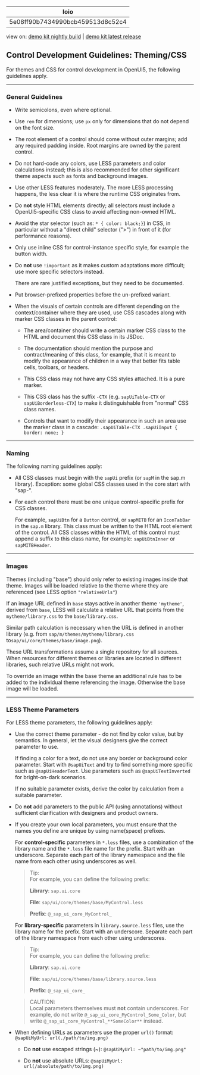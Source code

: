 <!-- loio5e08ff90b7434990bcb459513d8c52c4 -->

| loio |
| -----|
| 5e08ff90b7434990bcb459513d8c52c4 |

<div id="loio">

view on: [demo kit nightly build](https://openui5nightly.hana.ondemand.com/#/topic/5e08ff90b7434990bcb459513d8c52c4) | [demo kit latest release](https://openui5.hana.ondemand.com/#/topic/5e08ff90b7434990bcb459513d8c52c4)</div>

## Control Development Guidelines: Theming/CSS

For themes and CSS for control development in OpenUI5, the following guidelines apply.

***

### General Guidelines

-   Write semicolons, even where optional.

-   Use `rem` for dimensions; use `px` only for dimensions that do not depend on the font size.

-   The root element of a control should come without outer margins; add any required padding inside. Root margins are owned by the parent control.

-   Do not hard-code any colors, use LESS parameters and color calculations instead; this is also recommended for other significant theme aspects such as fonts and background images.

-   Use other LESS features moderately. The more LESS processing happens, the less clear it is where the runtime CSS originates from.

-   Do **not** style HTML elements directly; all selectors must include a OpenUI5-specific CSS class to avoid affecting non-owned HTML.

-   Avoid the star selector \(such as: `* { color: black;}`\) in CSS, in particular without a "direct child" selector \("\>"\) in front of it \(for performance reasons\).

-   Only use inline CSS for control-instance specific style, for example the button width.

-   Do **not** use `!important` as it makes custom adaptations more difficult; use more specific selectors instead.

    There are rare justified exceptions, but they need to be documented.

-   Put browser-prefixed properties before the un-prefixed variant.

-   When the visuals of certain controls are different depending on the context/container where they are used, use CSS cascades along with marker CSS classes in the parent control:

    -   The area/container should write a certain marker CSS class to the HTML and document this CSS class in its JSDoc.

    -   The documentation should mention the purpose and contract/meaning of this class, for example, that it is meant to modify the appearance of children in a way that better fits table cells, toolbars, or headers.

    -   This CSS class may not have any CSS styles attached. It is a pure marker.

    -   This CSS class has the suffix `-CTX` \(e.g. `sapUiTable-CTX` or `sapUiBorderless-CTX`\) to make it distinguishable from "normal" CSS class names.

    -   Controls that want to modify their appearance in such an area use the marker class in a cascade: `.sapUiTable-CTX .sapUiInput { border: none; }`


***

### Naming

The following naming guidelines apply:

-   All CSS classes must begin with the `sapUi` prefix \(or `sapM` in the sap.m library\). Exception: some global CSS classes used in the core start with "sap-".

-   For each control there must be one unique control-specific prefix for CSS classes.

    For example, `sapUiBtn` for a `Button` control, or `sapMITB` for an `IconTabBar` in the `sap.m` library. This class must be written to the HTML root element of the control. All CSS classes within the HTML of this control must append a suffix to this class name, for example: `sapUiBtnInner` or `sapMITBHeader`.


***

### Images

Themes \(including "base"\) should only refer to existing images inside that theme. Images will be loaded relative to the theme where they are referenced \(see LESS option `"relativeUrls"`\)

If an image URL defined in `base` stays active in another theme `'mytheme'`, derived from `base`, LESS will calculate a relative URL that points from the `mytheme/library.css` to the `base/library.css`.

Similar path calculation is necessary when the URL is defined in another library \(e.g. from `sap/m/themes/mytheme/library.css` to`sap/ui/core/themes/base/image.png`\).

These URL transformations assume a single repository for all sources. When resources for different themes or libraries are located in different libraries, such relative URLs might not work.

To override an image within the base theme an additional rule has to be added to the individual theme referencing the image. Otherwise the base image will be loaded.

***

### LESS Theme Parameters

For LESS theme parameters, the following guidelines apply:

-   Use the correct theme parameter - do not find by color value, but by semantics. In general, let the visual designers give the correct parameter to use.

    If finding a color for a text, do not use any border or background color parameter. Start with `@sapUiText` and try to find something more specific such as `@sapUiHeaderText`. Use parameters such as `@sapUiTextInverted` for bright-on-dark scenarios.

    If no suitable parameter exists, derive the color by calculation from a suitable parameter.

-   Do **not** add parameters to the public API \(using annotations\) without sufficient clarification with designers and product owners.

-   If you create your own local parameters, you must ensure that the names you define are unique by using name\(space\) prefixes.

    For **control-specific** parameters in `*.less` files, use a combination of the library name and the `*.less` file name for the prefix. Start with an underscore. Separate each part of the library namespace and the file name from each other using underscores as well.

    > Tip:  
    > For example, you can define the following prefix:
    > 
    > **Library**: `sap.ui.core`
    > 
    > **File**: `sap/ui/core/themes/base/MyControl.less`
    > 
    > **Prefix**: `@_sap_ui_core_MyControl_`

    For **library-specific** parameters in `library.source.less` files, use the library name for the prefix. Start with an underscore. Separate each part of the library namespace from each other using underscores.

    > Tip:  
    > For example, you can define the following prefix:
    > 
    > **Library**: `sap.ui.core`
    > 
    > **File**: `sap/ui/core/themes/base/library.source.less`
    > 
    > **Prefix**: `@_sap_ui_core_`

    > CAUTION:  
    > Local parameters themselves must **not** contain underscores. For example, do not write `@_sap_ui_core_MyControl_Some_Color`, but write `@_sap_ui_core_MyControl_**SomeColor**` instead.

-   When defining URLs as parameters use the proper `url()` format: `@sapUiMyUrl: url(./path/to/img.png)`
    -   Do **not** use escaped strings \(~\): `@sapUiMyUrl: ~"path/to/img.png"`

    -   Do **not** use absolute URLs: `@sapUiMyUrl: url(/absolute/path/to/img.png)`


